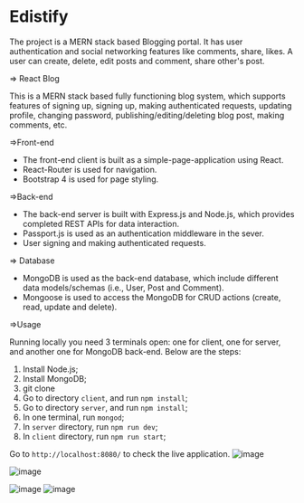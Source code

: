# Edistify
The project is a MERN stack based Blogging portal. It has user authentication and social networking features like comments, share, likes. A user can create, delete, edit posts and comment, share other's post.


=> React Blog

This is a MERN stack based fully functioning blog system, which supports features of signing up, signing up, making authenticated requests, updating profile, changing password, publishing/editing/deleting blog post, making comments, etc.

=>Front-end

* The front-end client is built as a simple-page-application using React.
* React-Router is used for navigation.
* Bootstrap 4 is used for page styling.

=>Back-end

* The back-end server is built with Express.js and Node.js, which provides completed REST APIs for data interaction.
* Passport.js is used as an authentication middleware in the sever.
*  User signing and making authenticated requests.

=> Database

* MongoDB is used as the back-end database, which include different data models/schemas (i.e., User, Post and Comment).
* Mongoose is used to access the MongoDB for CRUD actions (create, read, update and delete).

=>Usage

Running locally you need 3 terminals open: one for client, one for server, and another one for MongoDB back-end. Below are the steps:

1. Install Node.js;
2. Install MongoDB;
3. git clone
4. Go to directory `client`, and run `npm install`;
5. Go to directory `server`, and run `npm install`;
6. In one terminal, run `mongod`;
7. In `server` directory, run `npm run dev`;
8. In `client` directory, run `npm run start`;

Go to `http://localhost:8080/` to check the live application.
![image](https://user-images.githubusercontent.com/39501945/75633042-c19d1a80-5c27-11ea-8b78-e4157490c761.png)

![image](https://user-images.githubusercontent.com/39501945/75633004-65d29180-5c27-11ea-99e1-3be1ed813708.png)

![image](https://user-images.githubusercontent.com/39501945/75633023-a16d5b80-5c27-11ea-87f2-7b5afea349a6.png)
![image](https://user-images.githubusercontent.com/39501945/75633078-f7420380-5c27-11ea-91c6-751dc75ea38d.png)


